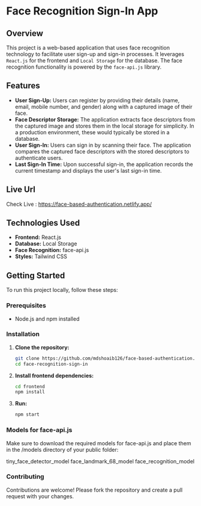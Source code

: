 # Face Recognition Sign-In App

## Overview
This project is a web-based application that uses face recognition technology to facilitate user sign-up and sign-in processes. It leverages `React.js` for the frontend and `Local Storage` for the database. The face recognition functionality is powered by the `face-api.js` library.

## Features
- **User Sign-Up:** Users can register by providing their details (name, email, mobile number, and gender) along with a captured image of their face.
- **Face Descriptor Storage:** The application extracts face descriptors from the captured image and stores them in the local storage for simplicity. In a production environment, these would typically be stored in a database.
- **User Sign-In:** Users can sign in by scanning their face. The application compares the captured face descriptors with the stored descriptors to authenticate users.
- **Last Sign-In Time:** Upon successful sign-in, the application records the current timestamp and displays the user's last sign-in time.

## Live Url

Check Live : https://face-based-authentication.netlify.app/

## Technologies Used
- **Frontend:** React.js
- **Database:** Local Storage
- **Face Recognition:** face-api.js
- **Styles:** Tailwind CSS

## Getting Started
To run this project locally, follow these steps:

### Prerequisites
- Node.js and npm installed

### Installation

1. **Clone the repository:**
   ```bash
   git clone https://github.com/mdshoaib126/face-based-authentication.git
   cd face-recognition-sign-in

2. **Install frontend dependencies:**
    ```bash
    cd frontend
    npm install

3. **Run:**
    ```bash
    npm start

### Models for face-api.js
Make sure to download the required models for face-api.js and place them in the /models directory of your public folder:

tiny_face_detector_model
face_landmark_68_model
face_recognition_model 

### Contributing
Contributions are welcome! Please fork the repository and create a pull request with your changes.